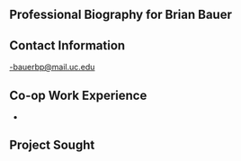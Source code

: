 ## Professional Biography for Brian Bauer
## Contact Information
-bauerbp@mail.uc.edu
## Co\-op Work Experience
-
## Project Sought
